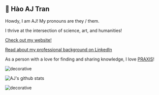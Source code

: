 ## 🔮 Hào AJ Tran

Howdy, I am AJ! My pronouns are they / them. 

I thrive at the intersection of science, art, and humanities! 

[Check out my website!](https://ajtran303.github.io/)

[Read about my professional background on LinkedIn](https://www.linkedin.com/in/ajtran-dev/)

As a person with a love for finding and sharing knowledge, I love [PRAXIS](https://www.wordnik.com/words/praxis)!

<!-- [I am also on GitLab](https://gitlab.com/occvlt) -->

![decorative](https://user-images.githubusercontent.com/31839316/96356889-ec9e8680-10b1-11eb-99b5-7a196827eecb.png)

![AJ's github stats](https://github-readme-stats.vercel.app/api?username=ajtran303&show_icons=true&theme=synthwave)

![decorative](https://user-images.githubusercontent.com/31839316/96356871-bc56e800-10b1-11eb-92b2-f8d19160831b.png)
